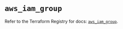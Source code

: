 # `aws_iam_group`

Refer to the Terraform Registry for docs: [`aws_iam_group`](https://registry.terraform.io/providers/hashicorp/aws/6.0.0/docs/resources/iam_group).

